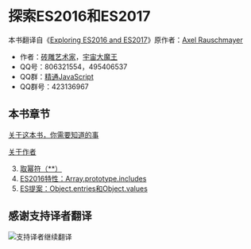# 探索ES2016和ES2017 

本书翻译自《[Exploring ES2016 and ES2017](http://exploringjs.com/es2016-es2017/index.html)》原作者：[Axel Rauschmayer](https://twitter.com/rauschma) 

- 作者：[砖雕艺术家](http://wpa.qq.com/msgrd?v=3&uin=806321554&site=qq&menu=yes)，[宇宙大魔王](http://wpa.qq.com/msgrd?v=3&uin=495406537&site=qq&menu=yes) 
- QQ号：806321554，495406537 
- QQ群：[精通JavaScript](http://shang.qq.com/wpa/qunwpa?idkey=226270a3946e49c5f321887c845c4328da8b4cf8ca966e17f1dba921a3a5f98c) 
- QQ群号：423136967 

## 本书章节 

[关于这本书，你需要知道的事](https://ecmascript-china.github.io/Exploring-ES2016-and-ES2017/%E5%85%B3%E4%BA%8E%E8%BF%99%E6%9C%AC%E4%B9%A6%EF%BC%8C%E4%BD%A0%E9%9C%80%E8%A6%81%E7%9F%A5%E9%81%93%E7%9A%84%E4%BA%8B) 

[关于作者](https://ecmascript-china.github.io/Exploring-ES2016-and-ES2017/%E5%85%B3%E4%BA%8E%E4%BD%9C%E8%80%85) 

3. [取幂符（\*\*）](https://ecmascript-china.github.io/Exploring-ES2016-and-ES2017/3.%E5%8F%96%E5%B9%82%E7%AC%A6%EF%BC%88/*/*%EF%BC%89) 
4. [ES2016特性：Array.prototype.includes](https://ecmascript-china.github.io/Exploring-ES2016-and-ES2017/ES2016%E7%89%B9%E6%80%A7%EF%BC%9A4.Array.prototype.includes) 
5. [ES提案：Object.entries和Object.values](https://ecmascript-china.github.io/Exploring-ES2016-and-ES2017/ES%E6%8F%90%E6%A1%88%EF%BC%9AObject.entries%E5%92%8CObject.values) 

## 感谢支持译者翻译 

![支持译者继续翻译](http://static.ikindness.cn/donate.png)
